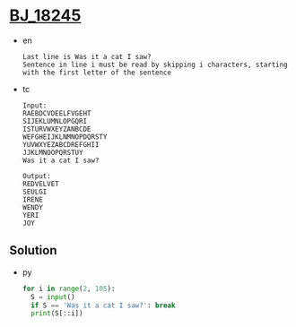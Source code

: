 # [BJ_18245](https://acmicpc.net/problem/18245)

* en

  ```en
  Last line is Was it a cat I saw?
  Sentence in line i must be read by skipping i characters, starting with the first letter of the sentence
  ```

* tc

  ```tc
  Input:
  RAEBDCVDEELFVGEHT
  SIJEKLUMNLOPGQRI
  ISTURVWXEYZANBCDE
  WEFGHEIJKLNMNOPDQRSTY
  YUVWXYEZABCDREFGHII
  JJKLMNOOPQRSTUY
  Was it a cat I saw?

  Output:
  REDVELVET
  SEULGI
  IRENE
  WENDY
  YERI
  JOY
  ```

## Solution

* py

  ```py
  for i in range(2, 105):
    S = input()
    if S == 'Was it a cat I saw?': break
    print(S[::i])
  ```
